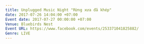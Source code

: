 ```yaml
---
title: Unplugged Music Night "Rừng xưa đã khép"
date: 2017-07-26 14:04:00 +07:00
Event date: 2017-07-27 00:00:00 +07:00
Venue: Bluebirds Nest
Event URL: https://www.facebook.com/events/253371041825882/
Genre: LIVE
---
```



